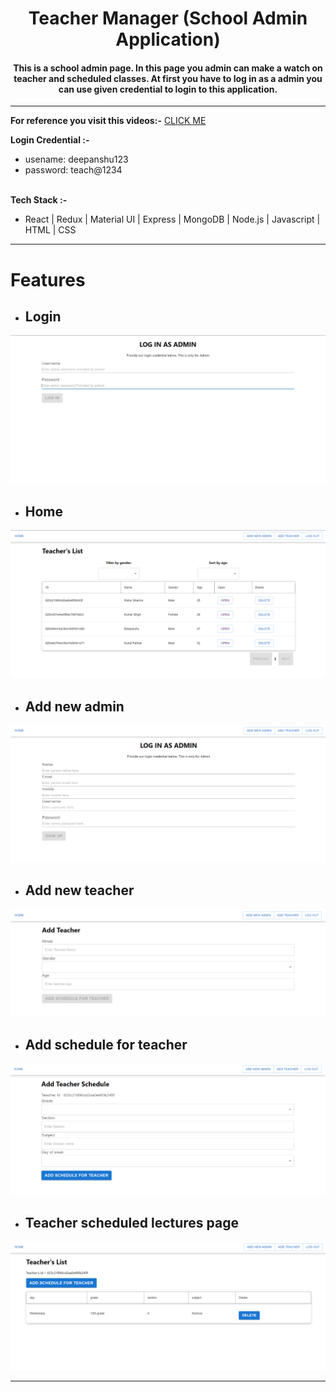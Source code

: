 <h1 align="center">Teacher Manager (School Admin Application)</h1>
<h4 align="center">This is a school admin page. In this page you admin can make a watch on teacher and scheduled classes. At first you have to log in as a admin you can use given credential to login to this application.</h4>

<hr/>

<p><strong>For reference you visit this videos:-</strong> <a href="https://drive.google.com/drive/folders/1PTASkKVn_9I3pf6jEXbss0gxEO46oxBE?usp=sharing">CLICK ME</a></p>
<strong>Login Credential :- </strong>
<br/>
<ul>
 <li>usename: deepanshu123</li>
 <li>password: teach@1234</li>
</ul>
<br/>
<strong>Tech Stack :- </strong>
<br/>
<ul>
 <li>React | Redux | Material UI | Express | MongoDB | Node.js | Javascript | HTML | CSS</li>
</ul>
<hr/>


 # Features

- ## Login

<img src="./images/login.png"/>
<br>

- ## Home

<img src="./images/home.png"/>
<br>

- ## Add new admin

<img src="./images/signup.png"/>
<br>

- ## Add new teacher

<img src="./images/teacher.png"/>
<br>

- ## Add schedule for teacher

<img src="./images/schedule.png"/>
<br>

- ## Teacher scheduled lectures page
<img src="./images/lecture.png"/>
<br>

<hr>
